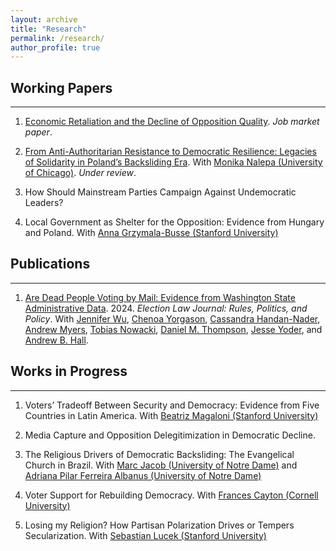 ```yaml
---
layout: archive
title: "Research"
permalink: /research/
author_profile: true
---
```



## Working Papers
------

1. [Economic Retaliation and the Decline of Opposition Quality](https://drive.google.com/file/d/1Kv079DdL_IcaGnXqzoqr6IVk1VSF0cn1). _Job market paper_.

2. [From Anti-Authoritarian Resistance to Democratic Resilience:
Legacies of Solidarity in Poland’s Backsliding Era](https://drive.google.com/file/d/199CiLyZtpLuK7Q5TinMIeIlOv4sUVJkf). With [Monika Nalepa
(University of Chicago)](https://www.monikanalepa.com). _Under review_.

3. How Should Mainstream Parties Campaign Against Undemocratic Leaders?

4. Local Government as Shelter for the Opposition: Evidence from Hungary and Poland. With [Anna Grzymala-Busse (Stanford University)](https://amgbusse.stanford.edu) 

## Publications
------
1. [Are Dead People Voting by Mail: Evidence from Washington State Administrative Data](https://www.liebertpub.com/doi/10.1089/elj.2023.0047). 2024. _Election Law Journal: Rules, Politics, and Policy_. With [Jennifer Wu](https://jenniferawu.github.io/), [Chenoa Yorgason](https://www.chenoayorgason.com/), [Cassandra Handan-Nader](https://slnader.github.io/), [Andrew Myers](https://www.andrewcwmyers.com/), [Tobias Nowacki](https://tobiasnowacki.com/), [Daniel M. Thompson](https://dthompson.scholar.ss.ucla.edu/), [Jesse Yoder](https://www.jesselyoder.com/), and [Andrew B. Hall](https://www.andrewbenjaminhall.com/).

## Works in Progress
------

1. Voters’ Tradeoff Between Security and Democracy: Evidence from Five Countries in Latin America. With [Beatriz Magaloni (Stanford University)](http://bmagaloni.com)

2. Media Capture and Opposition Delegitimization in Democratic Decline.

3. The Religious Drivers of Democratic Backsliding: The Evangelical Church in Brazil. With [Marc Jacob (University of Notre Dame)](https://www.marc-s-jacob.com) and [Adriana Pilar Ferreira Albanus (University of Notre Dame)](https://politicalscience.nd.edu/people/adriana-pilar-ferreira-albanus/)

4. Voter Support for Rebuilding Democracy. With [Frances Cayton (Cornell University)](https://www.francescayton.com/)

5. Losing my Religion? How Partisan Polarization Drives or Tempers Secularization. With [Sebastian Lucek (Stanford University)](https://politicalscience.stanford.edu/people/sebastian-lucek)
